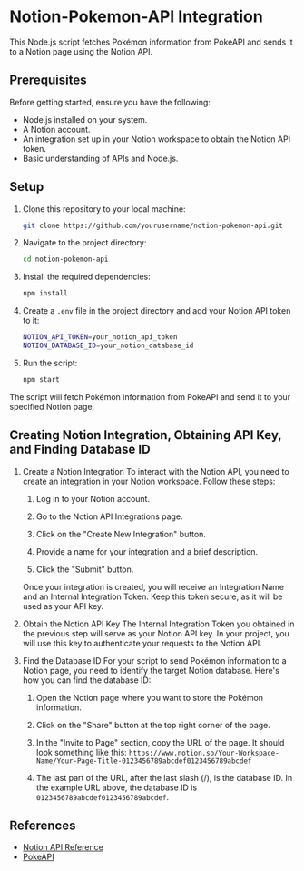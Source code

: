 # Notion-Pokemon-API Integration
This Node.js script fetches Pokémon information from PokeAPI and sends it to a Notion page using the Notion API.

## Prerequisites
Before getting started, ensure you have the following:

- Node.js installed on your system.
- A Notion account.
- An integration set up in your Notion workspace to obtain the Notion API token.
- Basic understanding of APIs and Node.js.

## Setup

1. Clone this repository to your local machine:

    ```bash
    git clone https://github.com/yourusername/notion-pokemon-api.git
    ```

2. Navigate to the project directory:

    ```bash
    cd notion-pokemon-api
    ```

3. Install the required dependencies:

    ```bash
    npm install
    ```

4. Create a `.env` file in the project directory and add your Notion API token to it:

    ```bash
    NOTION_API_TOKEN=your_notion_api_token
    NOTION_DATABASE_ID=your_notion_database_id
    ```

5. Run the script:

    ```bash
    npm start
    ```

The script will fetch Pokémon information from PokeAPI and send it to your specified Notion page.

## Creating Notion Integration, Obtaining API Key, and Finding Database ID

1. Create a Notion Integration
    To interact with the Notion API, you need to create an integration in your Notion workspace. Follow these steps:

    1. Log in to your Notion account.

    2. Go to the Notion API Integrations page.

    3. Click on the "Create New Integration" button.

    4. Provide a name for your integration and a brief description.

    5. Click the "Submit" button.

    Once your integration is created, you will receive an Integration Name and an Internal Integration Token. Keep this token secure, as it will be used as your API key.

2. Obtain the Notion API Key
    The Internal Integration Token you obtained in the previous step will serve as your Notion API key. In your project, you will use this key to authenticate your requests to the Notion API.

3. Find the Database ID
    For your script to send Pokémon information to a Notion page, you need to identify the target Notion database. Here's how you can find the database ID:

    1. Open the Notion page where you want to store the Pokémon information.

    2. Click on the "Share" button at the top right corner of the page.

    3. In the "Invite to Page" section, copy the URL of the page. It should look something like this: `https://www.notion.so/Your-Workspace-Name/Your-Page-Title-0123456789abcdef0123456789abcdef`

    4. The last part of the URL, after the last slash (/), is the database ID. In the example URL above, the database ID is `0123456789abcdef0123456789abcdef`.

## References

- [Notion API Reference](https://developers.notion.com/reference/intro)
- [PokeAPI](https://pokeapi.co/)